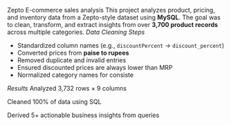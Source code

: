 Zepto E-commerce sales analysis
This project analyzes product, pricing, and inventory data from a Zepto-style dataset using **MySQL**.   The goal was to clean, transform, and extract insights from over **3,700 product records** across multiple categories.
 *Data Cleaning Steps*
- Standardized column names (e.g., `discountPercent` → `discount_percent`)
- Converted prices from **paise to rupees**
- Removed duplicate and invalid entries
- Ensured discounted prices are always lower than MRP
- Normalized category names for consiste


*Results*
Analyzed 3,732 rows × 9 columns

Cleaned 100% of data using SQL

Derived 5+ actionable business insights from queries
